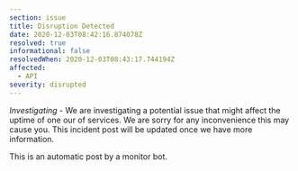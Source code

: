 ```yaml
---
section: issue
title: Disruption Detected
date: 2020-12-03T08:42:16.874078Z
resolved: true
informational: false
resolvedWhen: 2020-12-03T08:43:17.744194Z
affected:
  - API
severity: disrupted
---
```

*Investigating* - We are investigating a potential issue that might affect the uptime of one our of services. We are sorry for any inconvenience this may cause you. This incident post will be updated once we have more information.

This is an automatic post by a monitor bot.
        